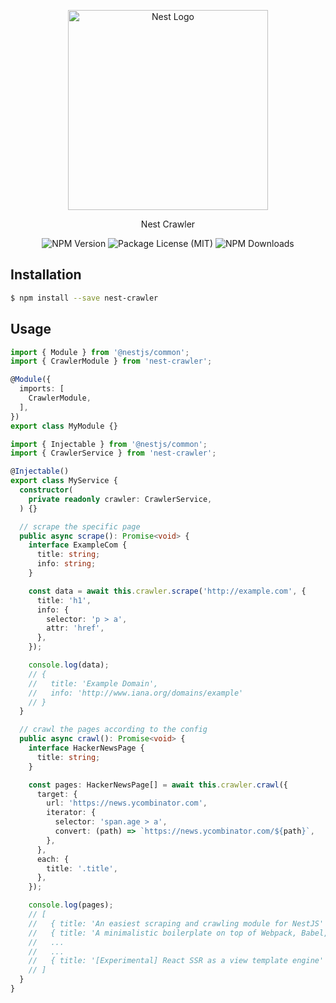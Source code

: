 <p align="center">
  <img src="https://nestjs.com/img/logo_text.svg" width="320" alt="Nest Logo">
</p>
<p align="center">Nest Crawler</p>
<p align="center">
  <img src="https://img.shields.io/npm/v/nest-crawler.svg" alt="NPM Version">
  <img src="https://img.shields.io/npm/l/nest-crawler.svg" alt="Package License (MIT)">
  <img src="https://img.shields.io/npm/dm/nest-crawler.svg" alt="NPM Downloads">
</p>

## Installation

```bash
$ npm install --save nest-crawler
```

## Usage

```ts
import { Module } from '@nestjs/common';
import { CrawlerModule } from 'nest-crawler';

@Module({
  imports: [
    CrawlerModule,
  ],
})
export class MyModule {}
```

```ts
import { Injectable } from '@nestjs/common';
import { CrawlerService } from 'nest-crawler';

@Injectable()
export class MyService {
  constructor(
    private readonly crawler: CrawlerService,
  ) {}

  // scrape the specific page
  public async scrape(): Promise<void> {
    interface ExampleCom {
      title: string;
      info: string;
    }

    const data = await this.crawler.scrape('http://example.com', {
      title: 'h1',
      info: {
        selector: 'p > a',
        attr: 'href',
      },
    });

    console.log(data);
    // {
    //   title: 'Example Domain',
    //   info: 'http://www.iana.org/domains/example'
    // }
  }

  // crawl the pages according to the config
  public async crawl(): Promise<void> {
    interface HackerNewsPage {
      title: string;
    }

    const pages: HackerNewsPage[] = await this.crawler.crawl({
      target: {
        url: 'https://news.ycombinator.com',
        iterator: {
          selector: 'span.age > a',
          convert: (path) => `https://news.ycombinator.com/${path}`,
        },
      },
      each: {
        title: '.title',
      },
    });

    console.log(pages);
    // [
    //   { title: 'An easiest scraping and crawling module for NestJS' },
    //   { title: 'A minimalistic boilerplate on top of Webpack, Babel, TypeScript and React' },
    //   ...
    //   ...
    //   { title: '[Experimental] React SSR as a view template engine' }
    // ]
  }
}
```
